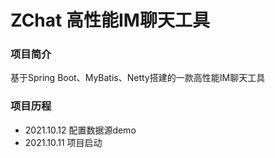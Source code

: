 # ZChat 高性能IM聊天工具

### 项目简介

基于Spring Boot、MyBatis、Netty搭建的一款高性能IM聊天工具

### 项目历程
* 2021.10.12 配置数据源demo
* 2021.10.11 项目启动
